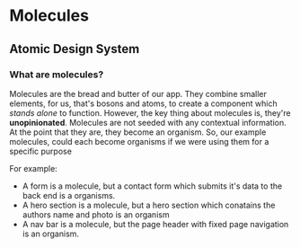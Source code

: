 # Molecules

## Atomic Design System

### What are molecules?

Molecules are the bread and butter of our app. They combine smaller elements, for us, that's bosons and atoms, to create a component which _stands alone_ to function. However, the key thing about molecules is, they're **unopinionated**. Molecules are not seeded with any contextual information. At the point that they are, they become an organism. So, our example molecules, could each become organisms if we were using them for a specific purpose

For example:

- A form is a molecule, but a contact form which submits it's data to the back end is a organisms.
- A hero section is a molecule, but a hero section which conatains the authors name and photo is an organism
- A nav bar is a molecule, but the page header with fixed page navigation is an organism.
